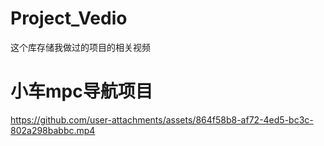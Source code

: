 # Project_Vedio
这个库存储我做过的项目的相关视频

# 小车mpc导航项目
https://github.com/user-attachments/assets/864f58b8-af72-4ed5-bc3c-802a298babbc.mp4
